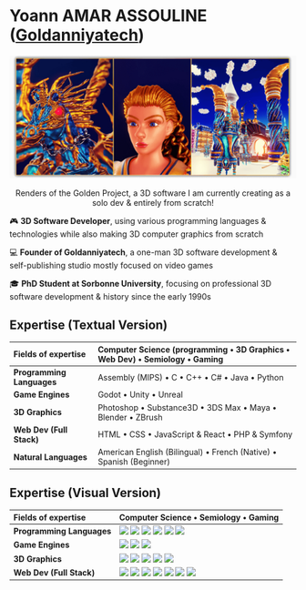 <!--  URL: https://github.com/Goldanniyatech/Goldanniyatech -->

# Yoann AMAR ASSOULINE ([Goldanniyatech](https://www.goldanniyatech.com/)) 

[![Banner](Data/Goldanniyatech-Banner.png?raw=true "Goldanniyatech Banner")](https://www.goldanniyatech.com/)
<p align="center"> Renders of the Golden Project, a 3D software I am currently creating as a solo dev & entirely from scratch! </p>

🎮 **3D Software Developer**, using various programming languages & technologies while also making 3D computer graphics from scratch

💻 **Founder of Goldanniyatech**, a one-man 3D software development & self-publishing studio mostly focused on video games

🎓 **PhD Student at Sorbonne University**, focusing on professional 3D software development & history since the early 1990s

## Expertise (Textual Version)

| **Fields of expertise**     | Computer Science (programming • 3D Graphics • Web Dev) • Semiology • Gaming   |
| :------------------------   | :----------------------------------------------                               |
| **Programming Languages**   | Assembly (MIPS) • C • C++ • C# • Java • Python                                |
| **Game Engines**            | Godot • Unity • Unreal                                                        | 
| **3D Graphics**             | Photoshop • Substance3D • 3DS Max • Maya • Blender • ZBrush                   |
| **Web Dev (Full Stack)**    | HTML • CSS • JavaScript & React • PHP & Symfony                               |
| **Natural Languages**       | American English (Bilingual) • French (Native) • Spanish (Beginner)           |

## Expertise (Visual Version)

| **Fields of expertise**     | Computer Science • Semiology • Gaming   |
| :------------------------   | :----------------------------------------------                               |
| **Programming Languages**   | <img src="https://veriklick.com/wp-content/uploads/2021/12/Assembly.png" height="60" /> <img src="https://cdn.jsdelivr.net/gh/devicons/devicon/icons/c/c-original.svg" height="60" /> <img src="https://cdn.jsdelivr.net/gh/devicons/devicon/icons/cplusplus/cplusplus-original.svg" height="60" /> <img src="https://cdn.jsdelivr.net/gh/devicons/devicon/icons/csharp/csharp-original.svg" height="60" /> <img src="https://cdn.jsdelivr.net/gh/devicons/devicon/icons/java/java-original-wordmark.svg" height="60" /> <img src="https://cdn.jsdelivr.net/gh/devicons/devicon/icons/python/python-original-wordmark.svg" height="60" /> |
| **Game Engines**            | <img src="https://cdn.jsdelivr.net/gh/devicons/devicon/icons/godot/godot-original-wordmark.svg" height="60"/> <img src="https://cdn.jsdelivr.net/gh/devicons/devicon/icons/unity/unity-original.svg" height="60"/> <img src="https://cdn.jsdelivr.net/gh/devicons/devicon/icons/unrealengine/unrealengine-original-wordmark.svg" height="60" /> | 
| **3D Graphics**             | <img src="https://cdn.jsdelivr.net/gh/devicons/devicon/icons/photoshop/photoshop-plain.svg" height="60"/> <img src="https://upload.wikimedia.org/wikipedia/commons/e/e2/Adobe_Substance_3D_icon.svg" height="60" /> <img src="https://damassets.autodesk.net/content/dam/autodesk/www/product-imagery/badge-75x75/simplified-badges/3ds-max-2023-simplified-badge-75x75.png" height="60" /> <img src="https://cdn.jsdelivr.net/gh/devicons/devicon/icons/maya/maya-original-wordmark.svg" height="60"/> <img src="https://cdn.jsdelivr.net/gh/devicons/devicon/icons/blender/blender-original.svg" height="60" /> |
| **Web Dev (Full Stack)**    | <img src="https://cdn.jsdelivr.net/gh/devicons/devicon/icons/html5/html5-original-wordmark.svg" height="60"/> <img src="https://cdn.jsdelivr.net/gh/devicons/devicon/icons/css3/css3-original-wordmark.svg" height="60" /> <img src="https://cdn.jsdelivr.net/gh/devicons/devicon/icons/sass/sass-original.svg" height="60" /> <img src="https://cdn.jsdelivr.net/gh/devicons/devicon/icons/javascript/javascript-original.svg" height="60"/> <img src="https://cdn.jsdelivr.net/gh/devicons/devicon/icons/react/react-original-wordmark.svg" height="60"/> <img src="https://cdn.jsdelivr.net/gh/devicons/devicon/icons/php/php-original.svg" height="60"/> <img src="https://cdn.jsdelivr.net/gh/devicons/devicon/icons/symfony/symfony-original-wordmark.svg" height="60"/> |


